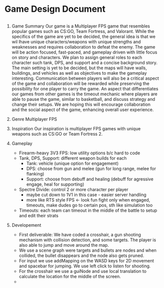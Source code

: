 # Game Design Document
## 
1. Game Summary
   Our game is a Multiplayer FPS game that resembles popular games such as CS:GO, Team Fortress, and Valorant. While the specifics of the game are yet to be decided, the general idea is that we wil lhave unique characters/weapons
   with unique strengths and weaknesses and requires collaboration to defeat the enemy. The game will be action focused, fast-paced, and gameplay driven with little focus on story and characters. We plan to assign general roles to each character such     tank, DPS, and support and a concise background story. The main setting is yet to be decided, but the maps will have walls, buildings, and vehicles as well as objectives to make the gameplay interesting.
   Communication between players will also be a critical aspect of the game and collaboration will be rewarded while preserving the possibility for one player to carry the game.
   An aspect that differentiates our games from other games is the timeout mechanic where players are able to pause the game, similar to basketball, and discuss strategy and change their setups. We are hoping this will encourage collaboration
   and the social aspect of the game, enhancing overall user experience. 

3. Genre
   Multiplayer FPS
4. Inspiration
   Our inspiration is multiplayer FPS games with unique weapons such as CS:GO or Team Fortress 2.
   
5. Gameplay
    * Firearm-heavy 3V3 FPS: low utility options b/c hard to code
    * Tank, DPS, Support: different weapon builds for each
        - Tank: vehicle (unique option for engagement)
        - DPS: choose from gun and melee (gun for long range, melee for flanking)
        - Support: choose from debuff and healing (debuff for agressive engage, heal for supporting)
    * Spectre Divide: control 2 or more character per player
        - maybe cut down to 1V1 in this case - easier server handling
        - more like RTS style FPS <- look fun
            fight only when engaged, timeouts, make dudes go to certain pos, sth like simulation too
    * Timeouts: each team can timeout in the middle of the battle to setup and edit their strats

6. Developement
   * First deliverable: We have coded a crosshair, a gun shooting mechanism with collision detection, and some targets. The player is also able to jump and move around the map.
   * We use a scene graph were targets and bullets are nodes and when collided, the bullet disappears and the node also gets pruned.
   * For input we use addMapping on the WASD keys for 2D movement and spacebar for jumping. We use left click to listen for shooting.
   * For the crosshair we use a guiNode and use local translation to calculate the location for the middle of the screen.
   *  
